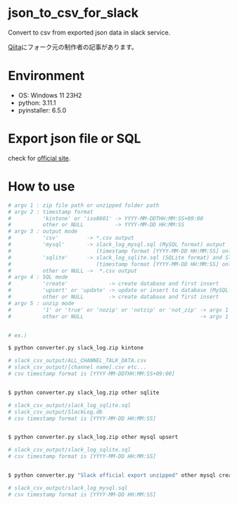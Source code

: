 # json_to_csv_for_slack
Convert to csv from exported json data in slack service.

[Qiita](https://qiita.com/beckyJPN/items/4c94a35587d51a0fba0c)にフォーク元の制作者の記事があります。

# Environment

- OS: Windows 11 23H2
- python: 3.11.1
- pyinstaller: 6.5.0

# Export json file or SQL

check for [official site](https://slack.com/intl/ja-jp/help/articles/201658943-%E3%83%AF%E3%83%BC%E3%82%AF%E3%82%B9%E3%83%9A%E3%83%BC%E3%82%B9%E3%81%AE%E3%83%87%E3%83%BC%E3%82%BF%E3%82%92%E3%82%A8%E3%82%AF%E3%82%B9%E3%83%9D%E3%83%BC%E3%83%88%E3%81%99%E3%82%8B).

# How to use

```sh
# argv 1 : zip file path or unzipped folder path
# argv 2 : timestamp format
#          'kintone' or 'iso8601' -> YYYY-MM-DDTHH:MM:SS+09:00
#          other or NULL          -> YYYY-MM-DD HH:MM:SS
# argv 3 : output mode
#          'csv'         -> *.csv output
#          'mysql'       -> slack_log_mysql.sql (MySQL format) output
#                           (timestamp format [YYYY-MM-DD HH:MM:SS] only)
#          'sqlite'      -> slack_log_sqlite.sql (SQLite format) and SlackLog.db output
#                           (timestamp format [YYYY-MM-DD HH:MM:SS] only)
#          other or NULL ->  *.csv output
# argv 4 : SQL mode
#          'create'             -> create database and first insert
#          'upsert' or 'update' -> update or insert to database (MySQL ONLY)
#          other or NULL        -> create database and first insert
# argv 5 : unzip mode
#          '1' or 'true' or 'nozip' or 'notzip' or 'not_zip' -> argv 1 is unzipped folder path
#          other or NULL                                     -> argv 1 is zip file


# ex.)

$ python converter.py slack_log.zip kintone

# slack_csv_output/ALL_CHANNEL_TALK_DATA.csv
# slack_csv_output/[channel name].csv etc... 
# csv timestamp format is [YYYY-MM-DDTHH:MM:SS+09:00]


$ python converter.py slack_log.zip other sqlite

# slack_csv_output/slack_log_sqlite.sql
# slack_csv_output/SlackLog.db
# csv timestamp format is [YYYY-MM-DD HH:MM:SS]


$ python converter.py slack_log.zip other mysql upsert

# slack_csv_output/slack_log_sqlite.sql
# csv timestamp format is [YYYY-MM-DD HH:MM:SS]


$ python converter.py "Slack official export unzipped" other mysql create notzip

# slack_csv_output/slack_log_mysql.sql
# csv timestamp format is [YYYY-MM-DD HH:MM:SS]

```
